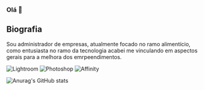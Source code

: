 ### Olá 👋

## Biografia 

Sou administrador de empresas, atualmente focado no ramo alimentício, como entusiasta no ramo da tecnologia acabei me vinculando em aspectos gerais para a melhora dos emrpeendimentos.

![Lightroom](https://img.shields.io/badge/Adobe%20Lightroom-31A8FF?style=for-the-badge&logo=Adobe%20Lightroom&logoColor=white)
![Photoshop](https://img.shields.io/badge/Adobe%20Photoshop-31A8FF?style=for-the-badge&logo=Adobe%20Photoshop&logoColor=black)
![Affinity](https://img.shields.io/badge/affinityphoto-%237E4DD2.svg?style=for-the-badge&logo=affinity-photo&logoColor=white)

![Anurag's GitHub stats](https://github-readme-stats.vercel.app/api?username=anuraghazra&show_icons=true&theme=radical)
